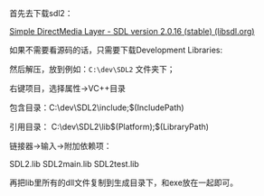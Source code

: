 首先去下载sdl2：

[Simple DirectMedia Layer - SDL version 2.0.16 (stable) (libsdl.org)](https://www.libsdl.org/download-2.0.php)

如果不需要看源码的话，只需要下载Development Libraries:

然后解压，放到例如：`C:\dev\SDL2` 文件夹下；

右键项目，选择属性->VC++目录

包含目录：C:\dev\SDL2\include;$(IncludePath)

引用目录： C:\dev\SDL2\lib\$(Platform);$(LibraryPath)

链接器->输入->附加依赖项：

SDL2.lib
SDL2main.lib
SDL2test.lib

再把lib里所有的dll文件复制到生成目录下，和exe放在一起即可。

